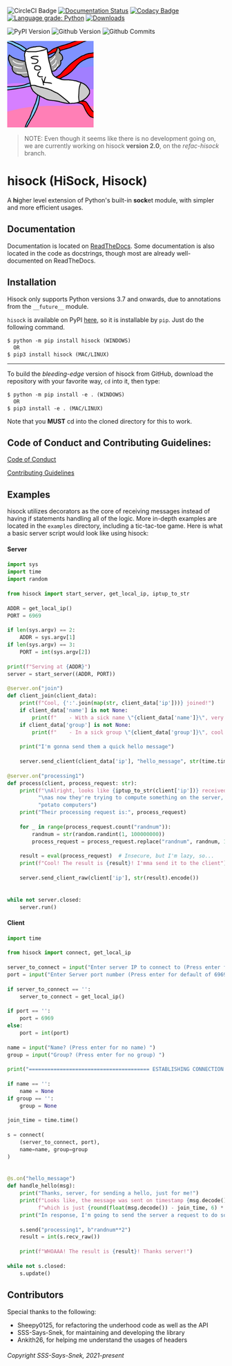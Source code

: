 ![CircleCI Badge](https://img.shields.io/circleci/build/github/SSS-Says-Snek/hisock)
[![Documentation Status](https://readthedocs.org/projects/hisock/badge/?version=latest)](https://hisock.readthedocs.io/en/latest/?badge=latest)
[![Codacy Badge](https://app.codacy.com/project/badge/Grade/b071d22550484b5db3ad95434f2713dd)](https://www.codacy.com/gh/SSS-Says-Snek/hisock/dashboard?utm_source=github.com&amp;utm_medium=referral&amp;utm_content=SSS-Says-Snek/hisock&amp;utm_campaign=Badge_Grade)
[![Language grade: Python](https://img.shields.io/lgtm/grade/python/g/SSS-Says-Snek/hisock.svg?logo=lgtm&logoWidth=18)](https://lgtm.com/projects/g/SSS-Says-Snek/hisock/context:python)
[![Downloads](https://static.pepy.tech/personalized-badge/hisock?period=total&units=international_system&left_color=grey&right_color=green&left_text=Downloads)](https://pepy.tech/project/hisock)

![PyPI Version](https://img.shields.io/pypi/v/hisock)
![Github Version](https://img.shields.io/github/v/release/SSS-Says-Snek/hisock)
![Github Commits](https://img.shields.io/github/commits-since/SSS-Says-Snek/hisock/latest)

<img src="https://raw.githubusercontent.com/SSS-Says-Snek/SSS-Says-Snek.github.io/master/assets/logo.png" width=200 class="center">

> NOTE: Even though it seems like there is no development going on, we are currently working on hisock **version 2.0**, on the *refac-hisock* branch.

# hisock (HiSock, Hisock)
A **hi**gher level extension of Python's built-in **sock**et module, with simpler and more efficient usages.

## Documentation
Documentation is located on 
[ReadTheDocs](https://hisock.readthedocs.io). Some documentation is also located in the code as docstrings, though most are 
already well-documented on ReadTheDocs.

## Installation
Hisock only supports Python versions 3.7 and onwards, due to annotations from the `__future__` module.

`hisock` is available on PyPI [here](https://pypi.org/project/hisock), so it is installable by `pip`. Just do the following command.
```shell
$ python -m pip install hisock (WINDOWS)
  OR
$ pip3 install hisock (MAC/LINUX)
```

---

To build the *bleeding-edge* version of hisock from GitHub, download the repository with your favorite way, `cd` into it, then type:
```shell
$ python -m pip install -e . (WINDOWS)
  OR
$ pip3 install -e . (MAC/LINUX)
```
Note that you **MUST** cd into the cloned directory for this to work.

## Code of Conduct and Contributing Guidelines:
[Code of Conduct](.github/CODE_OF_CONDUCT.md)

[Contributing Guidelines](.github/CONTRIBUTING.md)

## Examples
hisock utilizes decorators as the core of receiving messages instead of having 
if statements handling all of the logic. 
More in-depth examples are located in the `examples` directory, including a tic-tac-toe game. Here is what a basic 
server script would look like using hisock:

#### Server
```python
import sys
import time
import random

from hisock import start_server, get_local_ip, iptup_to_str

ADDR = get_local_ip()
PORT = 6969

if len(sys.argv) == 2:
    ADDR = sys.argv[1]
if len(sys.argv) == 3:
    PORT = int(sys.argv[2])

print(f"Serving at {ADDR}")
server = start_server((ADDR, PORT))

@server.on("join")
def client_join(client_data):
    print(f"Cool, {':'.join(map(str, client_data['ip']))} joined!")
    if client_data['name'] is not None:
        print(f"    - With a sick name \"{client_data['name']}\", very cool!")
    if client_data['group'] is not None:
        print(f"    - In a sick group \"{client_data['group']}\", cool!")

    print("I'm gonna send them a quick hello message")

    server.send_client(client_data['ip'], "hello_message", str(time.time()).encode())

@server.on("processing1")
def process(client, process_request: str):
    print(f"\nAlright, looks like {iptup_to_str(client['ip'])} received the hello message, "
          "\nas now they're trying to compute something on the server, because they have "
          "potato computers")
    print("Their processing request is:", process_request)

    for _ in range(process_request.count("randnum")):
        randnum = str(random.randint(1, 100000000))
        process_request = process_request.replace("randnum", randnum, 1)

    result = eval(process_request)  # Insecure, but I'm lazy, so...
    print(f"Cool! The result is {result}! I'mma send it to the client")

    server.send_client_raw(client['ip'], str(result).encode())


while not server.closed:
    server.run()
```

#### Client
```python
import time

from hisock import connect, get_local_ip

server_to_connect = input("Enter server IP to connect to (Press enter for default of your local IP): ")
port = input("Enter Server port number (Press enter for default of 6969): ")

if server_to_connect == '':
    server_to_connect = get_local_ip()

if port == '':
    port = 6969
else:
    port = int(port)

name = input("Name? (Press enter for no name) ")
group = input("Group? (Press enter for no group) ")

print("======================================= ESTABLISHING CONNECTION =======================================")

if name == '':
    name = None
if group == '':
    group = None

join_time = time.time()

s = connect(
    (server_to_connect, port),
    name=name, group=group
)


@s.on("hello_message")
def handle_hello(msg):
    print("Thanks, server, for sending a hello, just for me!")
    print(f"Looks like, the message was sent on timestamp {msg.decode()}, "
          f"which is just {round(float(msg.decode()) - join_time, 6) * 1000} milliseconds since the connection!")
    print("In response, I'm going to send the server a request to do some processing")

    s.send("processing1", b"randnum**2")
    result = int(s.recv_raw())

    print(f"WHOAAA! The result is {result}! Thanks server!")

while not s.closed:
    s.update()

```

## Contributors
Special thanks to the following:
- Sheepy0125, for refactoring the underhood code as well as the API
- SSS-Says-Snek, for maintaining and developing the library
- Ankith26, for helping me understand the usages of headers

###### Copyright SSS-Says-Snek, 2021-present
